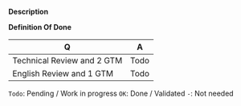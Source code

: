 <!--- (<3 Thanks for taking the time to contribute! You're awesome! <3) --->

<!--- (If you've never contributed to this repository before, please read https://github.com/akeneo/pim-docs/blob/master/CONTRIBUTING.md) --->

**Description**

<!--- (What does this Pull Request do? reference the related issue?) --->

**Definition Of Done**

| Q                                 | A
| --------------------------------- | ---
| Technical Review and 2 GTM        | Todo
| English Review and 1 GTM          | Todo


`Todo`: Pending / Work in progress
`OK`: Done / Validated
`-`: Not needed
